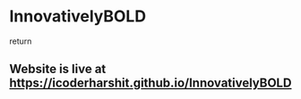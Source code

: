 # InnovativelyBOLD   
return  

## Website is live at https://icoderharshit.github.io/InnovativelyBOLD

